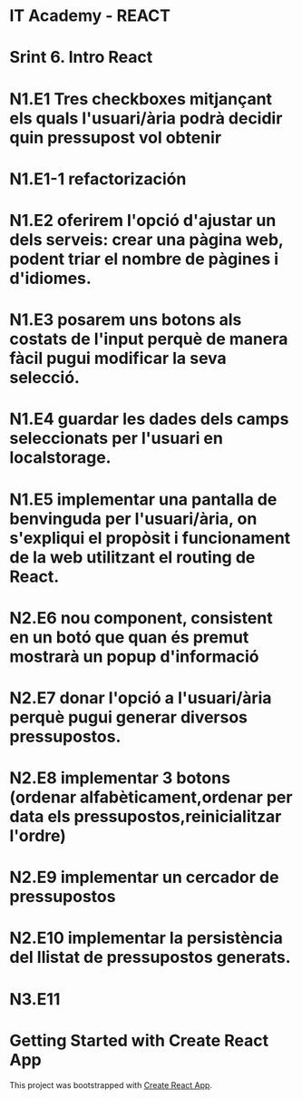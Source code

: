 # IT Academy - REACT
# Srint 6. Intro React
#
# N1.E1 Tres checkboxes mitjançant els quals l'usuari/ària podrà decidir quin pressupost vol obtenir
# N1.E1-1 refactorización
#
# N1.E2 oferirem l'opció d'ajustar un dels serveis: crear una pàgina web, podent triar el nombre de pàgines i d'idiomes.
#
# N1.E3 posarem uns botons als costats de l'input perquè de manera fàcil pugui modificar la seva selecció.
#
# N1.E4 guardar les dades dels camps seleccionats per l'usuari en localstorage.
#
# N1.E5 implementar una pantalla de benvinguda per l'usuari/ària, on s'expliqui el propòsit i funcionament de la web utilitzant el routing de React.
#
# N2.E6 nou component, consistent en un botó que quan és premut mostrarà un popup d'informació
#
# N2.E7 donar l'opció a l'usuari/ària perquè pugui generar diversos pressupostos.
#
# N2.E8 implementar 3 botons (ordenar alfabèticament,ordenar per data els pressupostos,reinicialitzar l'ordre)
#
# N2.E9 implementar un cercador de pressupostos
#
# N2.E10 implementar la persistència del llistat de pressupostos generats.
#
# N3.E11
#


<!-- echo "# ITAcademy-REACT-Sprint7" >> README.md
git init
git add README.md
echo "# ITAcademy-REACT-Sprint7" >> README.md
git init
git add README.md
git commit -m "first commit"
git branch -M main
git remote add origin https://github.com/raddive/ITAcademy-REACT-Sprint7.git
git push -u origin main
git branch -M main
git remote add origin https://github.com/raddive/ITAcademy-REACT-Sprint7.git
git push -u origin main
 -->
# Getting Started with Create React App

This project was bootstrapped with [Create React App](https://github.com/facebook/create-react-app).

